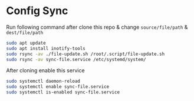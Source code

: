 # Config Sync

Run following command after clone this repo & change `source/file/path` & `dest/file/path`

```sh
sudo apt update
sudo apt install inotify-tools
sudo rsync -av ./file-update.sh /root/.script/file-update.sh
sudo rsync -av sync-file.service /etc/systemd/system/
```

After cloning enable this service

```sh
sudo systemctl daemon-reload
sudo systemctl enable sync-file.service
sudo systemctl is-enabled sync-file.service
```
